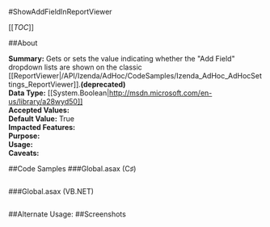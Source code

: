 #ShowAddFieldInReportViewer

[[_TOC_]]

##About

**Summary:** Gets or sets the value indicating whether the "Add Field" dropdown lists are shown on the classic [[ReportViewer|/API/Izenda/AdHoc/CodeSamples/Izenda_AdHoc_AdHocSettings_ReportViewer]].**(deprecated)**  
**Data Type:** [[System.Boolean|http://msdn.microsoft.com/en-us/library/a28wyd50]]  
**Accepted Values:**   
**Default Value:** True  
**Impacted Features:**   
**Purpose:**   
**Usage:**   
**Caveats:**   

##Code Samples
###Global.asax (C♯)

```csharp
```

###Global.asax (VB.NET)

```visualbasic
```
##Alternate Usage: 
##Screenshots

